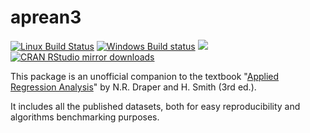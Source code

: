 # aprean3
[![Linux Build Status](https://travis-ci.org/lbraglia/aprean3.svg?branch=master)](https://travis-ci.org/lbraglia/aprean3)
[![Windows Build status](https://ci.appveyor.com/api/projects/status/github/lbraglia/aprean3?svg=true)](https://ci.appveyor.com/project/lbraglia/aprean3)
[![](http://www.r-pkg.org/badges/version/aprean3)](http://www.r-pkg.org/pkg/aprean3)
[![CRAN RStudio mirror downloads](http://cranlogs.r-pkg.org/badges/aprean3)](http://www.r-pkg.org/pkg/aprean3)


This package is an unofficial companion to the textbook "[Applied Regression
Analysis](http:/www.wiley.com/WileyCDA/WileyTitle/productCd-0471170828.html)" by N.R. Draper and H. Smith (3rd ed.).

It includes all the published datasets, both for easy
reproducibility and algorithms benchmarking purposes.

